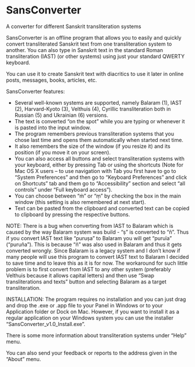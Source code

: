 # SansConverter
A converter for different Sanskrit transliteration systems

SansConverter is an offline program that allows you to easily and quickly convert transliterated Sanskrit text from one transliteration system to another. You can also type in Sanskrit text in the standard Roman transliteration (IAST) (or other systems) using just your standard QWERTY keyboard.

You can use it to create Sanskrit text with diacritics to use it later in online posts, messages, books, articles, etc.  

SansConverter features:

- Several well-known systems are supported, namely Balaram (1), IAST (2), Harvard-Kyoto (3), Velthuis (4), Cyrillic transliteration both in Russian (5) and Ukrainian (6) versions.
- The text is converted “on the spot” while you are typing or whenever it is pasted into the input window. 
- The program remembers previous transliteration systems that you chose last time and opens them automatically when started next time.
- It also remembers the size of the window (if you resize it) and its position (if you move it on your screen). 
- You can also access all buttons and select transliteration systems with your keyboard, either by pressing Tab or using the shortcuts (Note for Mac OS X users – to use navigation with Tab you first have to go to “System Preferences” and then go to “Keyboard Preferences” and click on Shortcuts” tab and them go to “Accessibility” section and select “all controls” under “Full keyboard access”). 
- You can choose between “ṁ” or “ṃ” by checking the box in the main window (this setting is also remembered at next start).
- Text can be pasted from the clipboard and converted text can be copied to clipboard by pressing the respective buttons. 

NOTE: 
There is a bug when converting from IAST to Balaram which is caused by the way Balaram system was build - “ṣ” is converted to “ñ”. Thus if you convert IAST text like “puruṣa” to Balaram you will get “puruïa” (“puruña”). This is because “ñ” was also used in Balaram and thus it gets converted wrongly. Since Balaram is a legacy system and I don’t know if many people will use this program to convert IAST text to Balaram I decided to save time and to leave this as it is for now. The workaround for such little problem is to first convert from IAST to any other system (preferably Velthuis because it allows capital letters) and then use “Swap transliterations and texts” button and selecting Balaram as a target transliteration. 

INSTALLATION:
The program requires no installation and you can just drag and drop the .exe or .app file to your Panel in Windows or to your Application folder or Dock on Mac. However, if you want to install it as a regular application on your Windows system you can use the installer “SansConverter_v1.0_Install.exe”.

There is some more information about transliteration systems under “Help” menu. 

You can also send your feedback or reports to the address given in the “About” menu. 
